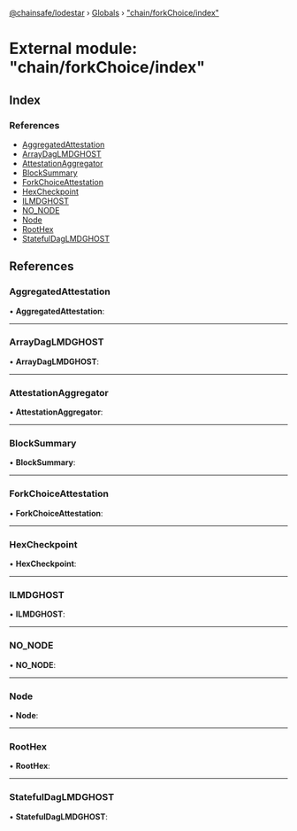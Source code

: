 [@chainsafe/lodestar](../README.md) › [Globals](../globals.md) › ["chain/forkChoice/index"](_chain_forkchoice_index_.md)

# External module: "chain/forkChoice/index"

## Index

### References

* [AggregatedAttestation](_chain_forkchoice_index_.md#aggregatedattestation)
* [ArrayDagLMDGHOST](_chain_forkchoice_index_.md#arraydaglmdghost)
* [AttestationAggregator](_chain_forkchoice_index_.md#attestationaggregator)
* [BlockSummary](_chain_forkchoice_index_.md#blocksummary)
* [ForkChoiceAttestation](_chain_forkchoice_index_.md#forkchoiceattestation)
* [HexCheckpoint](_chain_forkchoice_index_.md#hexcheckpoint)
* [ILMDGHOST](_chain_forkchoice_index_.md#ilmdghost)
* [NO_NODE](_chain_forkchoice_index_.md#no_node)
* [Node](_chain_forkchoice_index_.md#node)
* [RootHex](_chain_forkchoice_index_.md#roothex)
* [StatefulDagLMDGHOST](_chain_forkchoice_index_.md#statefuldaglmdghost)

## References

###  AggregatedAttestation

• **AggregatedAttestation**:

___

###  ArrayDagLMDGHOST

• **ArrayDagLMDGHOST**:

___

###  AttestationAggregator

• **AttestationAggregator**:

___

###  BlockSummary

• **BlockSummary**:

___

###  ForkChoiceAttestation

• **ForkChoiceAttestation**:

___

###  HexCheckpoint

• **HexCheckpoint**:

___

###  ILMDGHOST

• **ILMDGHOST**:

___

###  NO_NODE

• **NO_NODE**:

___

###  Node

• **Node**:

___

###  RootHex

• **RootHex**:

___

###  StatefulDagLMDGHOST

• **StatefulDagLMDGHOST**:
